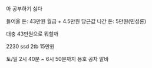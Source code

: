 아 공부하기 싫다

들어올 돈: 43만원 월급 + 4.5만원 당근값
나간 돈: 5만원(민성론)

대충 43만원으로 뭐할까

2230 ssd 2tb 15만원













토/일 2시 40분 ~ 6시 50분까지 용호 공차 알바
